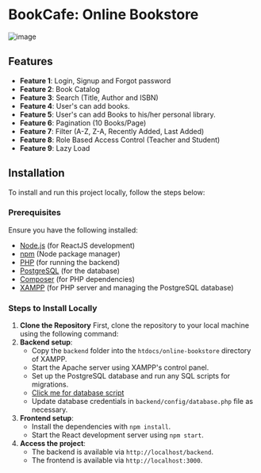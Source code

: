 # BookCafe: Online Bookstore
![image](https://github.com/user-attachments/assets/1f3a54ff-38d9-474c-820d-8ff47e000b33)


## Features

- **Feature 1**: Login, Signup and Forgot password
- **Feature 2**: Book Catalog
- **Feature 3**: Search (Title, Author and ISBN)
- **Feature 4**: User's can add books.
- **Feature 5**: User's can add Books to his/her personal library.
- **Feature 6**: Pagination (10 Books/Page)
- **Feature 7**: Filter (A-Z, Z-A, Recently Added, Last Added)
- **Feature 8**: Role Based Access Control (Teacher and Student)
- **Feature 9**: Lazy Load

## Installation

To install and run this project locally, follow the steps below:

### Prerequisites

Ensure you have the following installed:

- [Node.js](https://nodejs.org/) (for ReactJS development)
- [npm](https://www.npmjs.com/) (Node package manager)
- [PHP](https://www.php.net/) (for running the backend)
- [PostgreSQL](https://www.postgresql.org/) (for the database)
- [Composer](https://getcomposer.org/) (for PHP dependencies)
- [XAMPP](https://www.apachefriends.org/index.html) (for PHP server and managing the PostgreSQL database)

### Steps to Install Locally

1. **Clone the Repository**
   First, clone the repository to your local machine using the following command:
2. **Backend setup**:
   - Copy the `backend` folder into the `htdocs/online-bookstore` directory of XAMPP.
   - Start the Apache server using XAMPP's control panel.
   - Set up the PostgreSQL database and run any SQL scripts for migrations.
   - [Click me for database script](https://github.com/tejaspanchall/Online-Bookstore/blob/main/Database.md)
   - Update database credentials in `backend/config/database.php` file as necessary.
3. **Frontend setup**:
   - Install the dependencies with `npm install`.
   - Start the React development server using `npm start`.
4. **Access the project**:
   - The backend is available via `http://localhost/backend`.
   - The frontend is available via `http://localhost:3000`.
